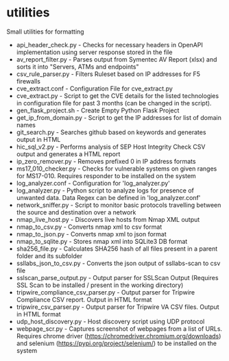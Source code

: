 # utilities
Small utilities for formatting

* api_header_check.py - Checks for necessary headers in OpenAPI implementation using server response stored in the file
* av_report_filter.py - Parses output from Symentec AV Report (xlsx) and sorts it into "Servers, ATMs and endpoints"
* csv_rule_parser.py - Filters Ruleset based on IP addresses for F5 firewalls
* cve_extract.conf - Configuration File for cve_extract.py
* cve_extract.py - Script to get the CVE details for the listed technologies in configuration file for past 3 months (can be changed in the script).
* gen_flask_project.sh - Create Empty Python Flask Project
* get_ip_from_domain.py - Script to get the IP addresses for list of domain names
* git_search.py - Searches github based on keywords and generates output in HTML
* hic_sql_v2.py - Performs analysis of SEP Host Integrity Check CSV output and generates a HTML report
* ip_zero_remover.py - Removes prefixed 0 in IP address formats
* ms17_010_checker.py - Checks for vulnerable systems on given ranges for MS17-010. Requires responder to be installed on the system
* log_analyzer.conf - Configuration for 'log_analyzer.py'
* log_analyzer.py - Python script to analyze logs for presence of unwanted data. Data Regex can be defined in 'log_analyzer.conf'
* network_sniffer.py - Script to monitor basic protocols travelling between the source and destination over a network
* nmap_live_host.py - Discovers live hosts from Nmap XML output
* nmap_to_csv.py - Converts nmap xml to csv format
* nmap_to_json.py - Converts nmap xml to json format
* nmap_to_sqlite.py - Stores nmap xml into SQLite3 DB format
* sha256_file.py - Calculates SHA256 hash of all files present in a parent folder and its subfolder
* ssllabs_json_to_csv.py - Converts the json output of ssllabs-scan to csv file
* sslscan_parse_output.py - Output parser for SSLScan Output (Requires SSL Scan to be installed / present in the working directory)
* tripwire_compliance_csv_parser.py - Output parser for Tripwire Compliance CSV report. Output in HTML format
* tripwire_csv_parser.py - Output parser for Tripwire VA CSV files. Output in HTML format
* udp_host_discovery.py - Host discovery script using UDP protocol
* webpage_scr.py - Captures screenshot of webpages from a list of URLs. Requires chrome driver (https://chromedriver.chromium.org/downloads) and selenium (https://pypi.org/project/selenium/) to be installed on the system
